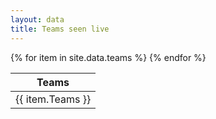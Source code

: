 ```yaml
---
layout: data
title: Teams seen live
---
```


<table class="tablesorter">
    <thead>
      <th>Teams</th>
    </thead>
    <tbody>
      {% for item in site.data.teams %}
      <tr>
        <td>{{ item.Teams }}</td>
      </tr>
      {% endfor %}
   </tbody>
</table>
